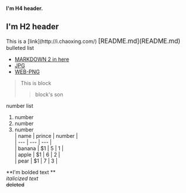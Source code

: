 
#### I'm H4 header.  

## I'm H2 header  

</font>
This is a [link](http://i.chaoxing.com/)  
<big>
[README.md](README.md)
</big>
bulleted list  

* [MARKDOWN 2 in here](2.md)  
* [JPG](2.jpg)
* [WEB-PNG](https://www.python.org/static/img/python-logo@2x.png)

> This is block
>> block's son

number list  
1. number  
2. number  
3. number  
| name | prince |  number  |   
| ---  | ---    |  ---  |  
| banana | $1 | 5 |  1  |  
| apple  | $1 | 6 |  2  |  
| pear | $1 | 7 |  3  |  

**I'm bolded text **  
*italicized text*  
~~deleted~~
